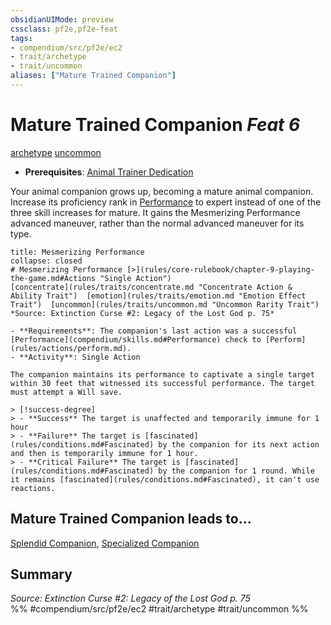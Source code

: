 ```yaml
---
obsidianUIMode: preview
cssclass: pf2e,pf2e-feat
tags:
- compendium/src/pf2e/ec2
- trait/archetype
- trait/uncommon
aliases: ["Mature Trained Companion"]
---
```

# Mature Trained Companion  *Feat 6*  
[archetype](archetype.md "Archetype Feat Trait")  [uncommon](uncommon.md "Uncommon Rarity Trait")  

- **Prerequisites**: [Animal Trainer Dedication](animal-trainer-dedication-ec2.md)

Your animal companion grows up, becoming a mature animal companion. Increase its proficiency rank in [Performance](skills.md#Performance) to expert instead of one of the three skill increases for mature. It gains the Mesmerizing Performance advanced maneuver, rather than the normal advanced maneuver for its type.

```ad-embed-action
title: Mesmerizing Performance
collapse: closed
# Mesmerizing Performance [>](rules/core-rulebook/chapter-9-playing-the-game.md#Actions "Single Action")
[concentrate](rules/traits/concentrate.md "Concentrate Action & Ability Trait")  [emotion](rules/traits/emotion.md "Emotion Effect Trait")  [uncommon](rules/traits/uncommon.md "Uncommon Rarity Trait")  
*Source: Extinction Curse #2: Legacy of the Lost God p. 75*  

- **Requirements**: The companion's last action was a successful [Performance](compendium/skills.md#Performance) check to [Perform](rules/actions/perform.md).
- **Activity**: Single Action

The companion maintains its performance to captivate a single target within 30 feet that witnessed its successful performance. The target must attempt a Will save.

> [!success-degree] 
> - **Success** The target is unaffected and temporarily immune for 1 hour
> - **Failure** The target is [fascinated](rules/conditions.md#Fascinated) by the companion for its next action and then is temporarily immune for 1 hour.
> - **Critical Failure** The target is [fascinated](rules/conditions.md#Fascinated) by the companion for 1 round. While it remains [fascinated](rules/conditions.md#Fascinated), it can't use reactions.
```

## Mature Trained Companion leads to...

[Splendid Companion](splendid-companion-ec2.md), [Specialized Companion](specialized-companion-ec2.md)

## Summary

*Source: Extinction Curse #2: Legacy of the Lost God p. 75*  
%% #compendium/src/pf2e/ec2 #trait/archetype #trait/uncommon %%